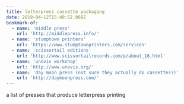 ```yaml
---
title: letterpress cassette packaging
date: 2019-04-12T15:40:52.068Z
bookmark-of:
  - name: 'middle press'
    url: 'http://middlepress.info/'
  - name: 'stumptown printers'
    url: 'https://www.stumptownprinters.com/services'
  - name: 'scissortail editions'
    url: 'http://www.scissortailrecords.com/p/about_16.html'
  - name: 'unovis workshop'
    url: 'http://www.unovis.org/'
  - name: 'day moon press (not sure they actually do cassettes?)'
    url: 'http://daymoonpress.com/'
---
```

a list of presses that produce letterpress printing
